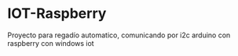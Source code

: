 # IOT-Raspberry
Proyecto para regadío automatico, comunicando por i2c arduino con raspberry con windows iot
